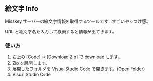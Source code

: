 ## 絵文字 Info

Misskey サーバーの絵文字情報を取得するツールです...すごいやっつけ感。

URL と絵文字名を入力して検索すると情報が出てきます。

### 使い方

1. 右上の [Code] -> [Download Zip] で download します。
2. Zip を展開します。
3. 展開したフォルダを Visual Studio Code で開きます。(Open Folder)
4. Visual Studio Code
